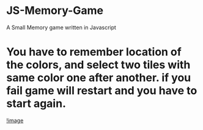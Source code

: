 # JS-Memory-Game
A Small Memory game written in Javascript
# You have to remember location of the colors, and select two tiles with same color one after another. if you fail game will restart and you have to start again.

[!image]("https://github.com/Sanket758/JS-Memory-Game/blob/master/game.png" "Game Screenshot")
